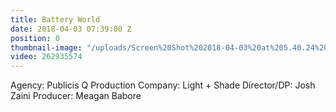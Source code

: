 ```yaml
---
title: Battery World
date: 2018-04-03 07:39:00 Z
position: 0
thumbnail-image: "/uploads/Screen%20Shot%202018-04-03%20at%205.40.24%20pm.png"
video: 262935574
---
```


Agency: Publicis Q
Production Company: Light + Shade
Director/DP: Josh Zaini
Producer: Meagan Babore